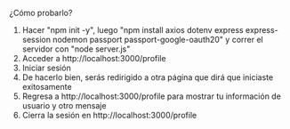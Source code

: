 ¿Cómo probarlo?

1. Hacer "npm init -y", luego "npm install axios dotenv express express-session nodemon passport passport-google-oauth20" y correr el servidor con "node server.js"
2. Acceder a http://localhost:3000/profile
3. Iniciar sesión
4. De hacerlo bien, serás redirigido a otra página que dirá que iniciaste exitosamente
5. Regresa a http://localhost:3000/profile para mostrar tu información de usuario y otro mensaje
6. Cierra la sesión en http://localhost:3000/profile

